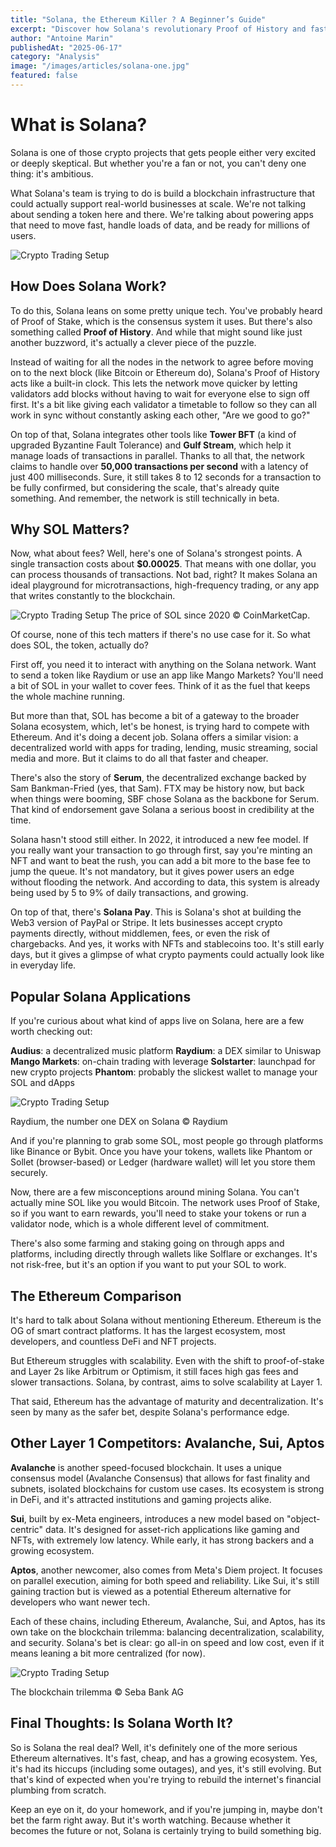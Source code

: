 ```yaml
---
title: "Solana, the Ethereum Killer ? A Beginner’s Guide"
excerpt: "Discover how Solana's revolutionary Proof of History and fast transaction speeds are reshaping the crypto landscape and competing with Ethereum."
author: "Antoine Marin"
publishedAt: "2025-06-17"
category: "Analysis"
image: "/images/articles/solana-one.jpg"
featured: false
---
```


# What is Solana?

Solana is one of those crypto projects that gets people either very excited or deeply skeptical. But whether you're a fan or not, you can't deny one thing: it's ambitious.

What Solana's team is trying to do is build a blockchain infrastructure that could actually support real-world businesses at scale. We're not talking about sending a token here and there. We're talking about powering apps that need to move fast, handle loads of data, and be ready for millions of users.

![Crypto Trading Setup](/images/articles/solana-one.jpg)

## How Does Solana Work?

To do this, Solana leans on some pretty unique tech. You've probably heard of Proof of Stake, which is the consensus system it uses. But there's also something called **Proof of History**. And while that might sound like just another buzzword, it's actually a clever piece of the puzzle.

Instead of waiting for all the nodes in the network to agree before moving on to the next block (like Bitcoin or Ethereum do), Solana's Proof of History acts like a built-in clock. This lets the network move quicker by letting validators add blocks without having to wait for everyone else to sign off first. It's a bit like giving each validator a timetable to follow so they can all work in sync without constantly asking each other, "Are we good to go?"

On top of that, Solana integrates other tools like **Tower BFT** (a kind of upgraded Byzantine Fault Tolerance) and **Gulf Stream**, which help it manage loads of transactions in parallel. Thanks to all that, the network claims to handle over **50,000 transactions per second** with a latency of just 400 milliseconds. Sure, it still takes 8 to 12 seconds for a transaction to be fully confirmed, but considering the scale, that's already quite something. And remember, the network is still technically in beta.

## Why SOL Matters?

Now, what about fees? Well, here's one of Solana's strongest points. A single transaction costs about **$0.00025**. That means with one dollar, you can process thousands of transactions. Not bad, right? It makes Solana an ideal playground for microtransactions, high-frequency trading, or any app that writes constantly to the blockchain.

![Crypto Trading Setup](/images/articles/solana-two.jpg)
The price of SOL since 2020 © CoinMarketCap.

Of course, none of this tech matters if there's no use case for it. So what does SOL, the token, actually do?

First off, you need it to interact with anything on the Solana network. Want to send a token like Raydium or use an app like Mango Markets? You'll need a bit of SOL in your wallet to cover fees. Think of it as the fuel that keeps the whole machine running.

But more than that, SOL has become a bit of a gateway to the broader Solana ecosystem, which, let's be honest, is trying hard to compete with Ethereum. And it's doing a decent job. Solana offers a similar vision: a decentralized world with apps for trading, lending, music streaming, social media and more. But it claims to do all that faster and cheaper.

There's also the story of **Serum**, the decentralized exchange backed by Sam Bankman-Fried (yes, that Sam). FTX may be history now, but back when things were booming, SBF chose Solana as the backbone for Serum. That kind of endorsement gave Solana a serious boost in credibility at the time.

Solana hasn't stood still either. In 2022, it introduced a new fee model. If you really want your transaction to go through first, say you're minting an NFT and want to beat the rush, you can add a bit more to the base fee to jump the queue. It's not mandatory, but it gives power users an edge without flooding the network. And according to data, this system is already being used by 5 to 9% of daily transactions, and growing.

On top of that, there's **Solana Pay**. This is Solana's shot at building the Web3 version of PayPal or Stripe. It lets businesses accept crypto payments directly, without middlemen, fees, or even the risk of chargebacks. And yes, it works with NFTs and stablecoins too. It's still early days, but it gives a glimpse of what crypto payments could actually look like in everyday life.

## Popular Solana Applications

If you're curious about what kind of apps live on Solana, here are a few worth checking out:

**Audius**: a decentralized music platform
**Raydium**: a DEX similar to Uniswap
**Mango Markets**: on-chain trading with leverage
**Solstarter**: launchpad for new crypto projects
**Phantom**: probably the slickest wallet to manage your SOL and dApps

![Crypto Trading Setup](/images/articles/solana-three.jpg)

Raydium, the number one DEX on Solana © Raydium

And if you're planning to grab some SOL, most people go through platforms like Binance or Bybit. Once you have your tokens, wallets like Phantom or Sollet (browser-based) or Ledger (hardware wallet) will let you store them securely.

Now, there are a few misconceptions around mining Solana. You can't actually mine SOL like you would Bitcoin. The network uses Proof of Stake, so if you want to earn rewards, you'll need to stake your tokens or run a validator node, which is a whole different level of commitment.

There's also some farming and staking going on through apps and platforms, including directly through wallets like Solflare or exchanges. It's not risk-free, but it's an option if you want to put your SOL to work.

## The Ethereum Comparison

It's hard to talk about Solana without mentioning Ethereum. Ethereum is the OG of smart contract platforms. It has the largest ecosystem, most developers, and countless DeFi and NFT projects.

But Ethereum struggles with scalability. Even with the shift to proof-of-stake and Layer 2s like Arbitrum or Optimism, it still faces high gas fees and slower transactions. Solana, by contrast, aims to solve scalability at Layer 1.

That said, Ethereum has the advantage of maturity and decentralization. It's seen by many as the safer bet, despite Solana's performance edge.

## Other Layer 1 Competitors: Avalanche, Sui, Aptos

**Avalanche** is another speed-focused blockchain. It uses a unique consensus model (Avalanche Consensus) that allows for fast finality and subnets, isolated blockchains for custom use cases. Its ecosystem is strong in DeFi, and it's attracted institutions and gaming projects alike.

**Sui**, built by ex-Meta engineers, introduces a new model based on "object-centric" data. It's designed for asset-rich applications like gaming and NFTs, with extremely low latency. While early, it has strong backers and a growing ecosystem.

**Aptos**, another newcomer, also comes from Meta's Diem project. It focuses on parallel execution, aiming for both speed and reliability. Like Sui, it's still gaining traction but is viewed as a potential Ethereum alternative for developers who want newer tech.

Each of these chains, including Ethereum, Avalanche, Sui, and Aptos, has its own take on the blockchain trilemma: balancing decentralization, scalability, and security. Solana's bet is clear: go all-in on speed and low cost, even if it means leaning a bit more centralized (for now).

![Crypto Trading Setup](/images/articles/solana-four.jpg)

The blockchain trilemma © Seba Bank AG

## Final Thoughts: Is Solana Worth It?

So is Solana the real deal? Well, it's definitely one of the more serious Ethereum alternatives. It's fast, cheap, and has a growing ecosystem. Yes, it's had its hiccups (including some outages), and yes, it's still evolving. But that's kind of expected when you're trying to rebuild the internet's financial plumbing from scratch.

Keep an eye on it, do your homework, and if you're jumping in, maybe don't bet the farm right away. But it's worth watching. Because whether it becomes the future or not, Solana is certainly trying to build something big.
